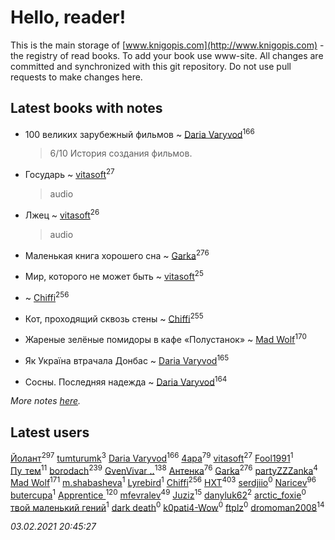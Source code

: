 # Hello, reader!
This is the main storage of [www.knigopis.com](http://www.knigopis.com) - the registry of read books.
To add your book use www-site. All changes are committed and synchronized with this git repository.
Do not use pull requests to make changes here.


## Latest books with notes
* 100 великих зарубежный фильмов ~ [Daria Varyvod](users/829/829893410524253-facebook)<sup>166</sup>
    > 6/10 История создания фильмов.

* Государь ~ [vitasoft](users/474/47446642-vkontakte)<sup>27</sup>
    > audio

* Лжец ~ [vitasoft](users/474/47446642-vkontakte)<sup>26</sup>
    > audio

* Маленькая книга хорошего сна ~ [Garka](users/115/115753719718250012620-google)<sup>276</sup>

* Мир, которого не может быть ~ [vitasoft](users/474/47446642-vkontakte)<sup>25</sup>

*  ~ [Chiffi](users/105/105831994080785626680-google)<sup>256</sup>

* Кот, проходящий сквозь стены ~ [Chiffi](users/105/105831994080785626680-google)<sup>255</sup>

* Жареные зелёные помидоры в кафе «Полустанок» ~ [Mad Wolf](users/947/94738840-vkontakte)<sup>170</sup>

* Як Україна втрачала Донбас ~ [Daria Varyvod](users/829/829893410524253-facebook)<sup>165</sup>

* Сосны. Последняя надежда ~ [Daria Varyvod](users/829/829893410524253-facebook)<sup>164</sup>


_More notes [here](latest_books_with_notes.md)._


## Latest users
[Йолант](users/104/104690883692185089260-google)<sup>297</sup> 
[tumturumk](users/135/135685382-vkontakte)<sup>3</sup> 
[Daria Varyvod](users/829/829893410524253-facebook)<sup>166</sup> 
[4apa](users/117/117392596378069249667-google)<sup>79</sup> 
[vitasoft](users/474/47446642-vkontakte)<sup>27</sup> 
[Fool1991](users/178/178903487-vkontakte)<sup>1</sup> 
[Пу_тем](users/344/3448154788585127-facebook)<sup>11</sup> 
[borodach](users/157/15706320-vkontakte)<sup>239</sup> 
[GvenVivar ..](users/158/158266434925901-facebook)<sup>138</sup> 
[Антенка](users/118/118158645037334943900-google)<sup>76</sup> 
[Garka](users/115/115753719718250012620-google)<sup>276</sup> 
[partyZZZanka](users/931/9315852-vkontakte)<sup>4</sup> 
[Mad Wolf](users/947/94738840-vkontakte)<sup>171</sup> 
[m.shabasheva](users/205/205788234-yandex)<sup>1</sup> 
[Lyrebird](users/104/104693265648747604929-google)<sup>1</sup> 
[Chiffi](users/105/105831994080785626680-google)<sup>256</sup> 
[HXT](users/100/100002563462782-facebook)<sup>403</sup> 
[serdjiio](users/381/381860300-vkontakte)<sup>0</sup> 
[Naricev](users/107/107090515204537133928-google)<sup>96</sup> 
[butercupa](users/193/193697993-vkontakte)<sup>1</sup> 
[Apprentice ](users/528/52821952-vkontakte)<sup>120</sup> 
[mfevralev](users/140/140966150-vkontakte)<sup>49</sup> 
[Juziz](users/396/396008489-vkontakte)<sup>15</sup> 
[danyluk62](users/374/374149854-vkontakte)<sup>2</sup> 
[arctic_foxie](users/100/100319841-vkontakte)<sup>0</sup> 
[твой маленький гений](users/315/315647032-yandex)<sup>1</sup> 
[dark death](users/517/5175580462988229760-mailru)<sup>0</sup> 
[k0pati4-Wow](users/537/537324487-yandex)<sup>0</sup> 
[ftplz](users/116/116018672874380289920-google)<sup>0</sup> 
[dromoman2008](users/444/44461886-yandex)<sup>14</sup> 


_03.02.2021 20:45:27_
